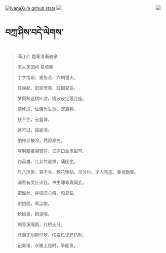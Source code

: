 [![IvanaXu's github stats](https://github-readme-stats.vercel.app/api?username=IvanaXu&show_icons=true&theme=vue-dark)](https://github.com/anuraghazra/github-readme-stats)
<img align="right" src="https://github-readme-stats.vercel.app/api/top-langs/?username=IvanaXu&langs_count=7&theme=graywhite" />
<img src="https://github-readme-stats.vercel.app/api/wakatime?username=IvanaXu&layout=compact&langs_count=6&theme=vue-dark&custom_title=ProgrammingTimes/Since-Jul.29.2021" />
# བཀྲ་ཤིས་བདེ་ལེགས་
> 满江红 题秦淮画舫录
>
> 清末民国初·易顺鼎
>
> 丁字帘前，重指点、六朝镫火。
> 
> 凭唤起、旧家莺燕，红酣翠妥。
> 
> 梦雨秋迷桃叶渡，情波夜定莲花座。
> 
> 便修成、仙佛也生愁，双眉锁。
> 
> 扶不住，云鬘亸。
> 
> 逃不过，霜豪涴。
> 
> 怕神丝被冷，茜盟都左。
> 
> 写到脂痕湘管在，证完口业泥犁可。
> 
> 约英雄、儿女共逃禅，蒲团坐。
> 
> 尺八琼箫，算不与、莺花堕劫，尽分付、才人笔底，春魂飘瞥。
> 
> 词客有灵应识我，书生薄命真同妾。
> 
> 把鬓丝、禅榻旧心情，和君说。
> 
> 谢娘院，鸳尘歇。
> 
> 秋娘渡，鸥波咽。
> 
> 剩青溪隔雨，红桥支月。
> 
> 忏泪无功聊忏梦，伤春已误还伤别。
> 
> 记秦淮、水榭上镫时，筝船发。